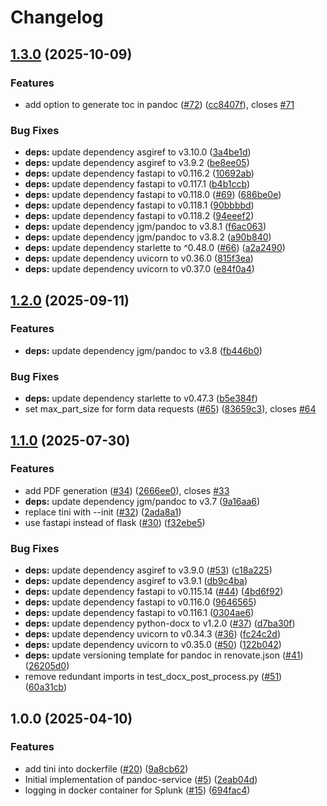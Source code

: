 # Changelog

## [1.3.0](https://github.com/SchweizerischeBundesbahnen/pandoc-service/compare/v1.2.0...v1.3.0) (2025-10-09)


### Features

* add option to generate toc in pandoc ([#72](https://github.com/SchweizerischeBundesbahnen/pandoc-service/issues/72)) ([cc8407f](https://github.com/SchweizerischeBundesbahnen/pandoc-service/commit/cc8407fab9a8ae34617eaaa8d6c78df1037bc84d)), closes [#71](https://github.com/SchweizerischeBundesbahnen/pandoc-service/issues/71)


### Bug Fixes

* **deps:** update dependency asgiref to v3.10.0 ([3a4be1d](https://github.com/SchweizerischeBundesbahnen/pandoc-service/commit/3a4be1d64e0de85634eac275cb216177288fcbf9))
* **deps:** update dependency asgiref to v3.9.2 ([be8ee05](https://github.com/SchweizerischeBundesbahnen/pandoc-service/commit/be8ee056d45a9de0e55816af673eb9f949aaa89b))
* **deps:** update dependency fastapi to v0.116.2 ([10692ab](https://github.com/SchweizerischeBundesbahnen/pandoc-service/commit/10692ab817a7fc0cb168edc3db9192bd1a66651a))
* **deps:** update dependency fastapi to v0.117.1 ([b4b1ccb](https://github.com/SchweizerischeBundesbahnen/pandoc-service/commit/b4b1ccb99d81b5dca7d96628d8bbd3f314296fda))
* **deps:** update dependency fastapi to v0.118.0 ([#69](https://github.com/SchweizerischeBundesbahnen/pandoc-service/issues/69)) ([686be0e](https://github.com/SchweizerischeBundesbahnen/pandoc-service/commit/686be0ef2ffa7242be423fb94d6a85f1b0d9e635))
* **deps:** update dependency fastapi to v0.118.1 ([90bbbbd](https://github.com/SchweizerischeBundesbahnen/pandoc-service/commit/90bbbbd6bad2d45cc2e9f540b8f49e65085eeac7))
* **deps:** update dependency fastapi to v0.118.2 ([94eeef2](https://github.com/SchweizerischeBundesbahnen/pandoc-service/commit/94eeef2a5a604bce3023808a0452465952495e70))
* **deps:** update dependency jgm/pandoc to v3.8.1 ([f6ac063](https://github.com/SchweizerischeBundesbahnen/pandoc-service/commit/f6ac063605cb339d6d805ab897e3675f38ed9c56))
* **deps:** update dependency jgm/pandoc to v3.8.2 ([a90b840](https://github.com/SchweizerischeBundesbahnen/pandoc-service/commit/a90b840173758a874c874e2366048f3364293660))
* **deps:** update dependency starlette to ^0.48.0 ([#66](https://github.com/SchweizerischeBundesbahnen/pandoc-service/issues/66)) ([a2a2490](https://github.com/SchweizerischeBundesbahnen/pandoc-service/commit/a2a249014fee33c5ac2f2bd8576c839a7251f9c2))
* **deps:** update dependency uvicorn to v0.36.0 ([815f3ea](https://github.com/SchweizerischeBundesbahnen/pandoc-service/commit/815f3eadac3cb4deeebee2c59185030cba5d5346))
* **deps:** update dependency uvicorn to v0.37.0 ([e84f0a4](https://github.com/SchweizerischeBundesbahnen/pandoc-service/commit/e84f0a40701bc349fd4a044aa03dca87b5859e5f))

## [1.2.0](https://github.com/SchweizerischeBundesbahnen/pandoc-service/compare/v1.1.0...v1.2.0) (2025-09-11)


### Features

* **deps:** update dependency jgm/pandoc to v3.8 ([fb446b0](https://github.com/SchweizerischeBundesbahnen/pandoc-service/commit/fb446b0272dd4e70162506f10fa338504782e1af))


### Bug Fixes

* **deps:** update dependency starlette to v0.47.3 ([b5e384f](https://github.com/SchweizerischeBundesbahnen/pandoc-service/commit/b5e384f7649e9549a662d78d26ed34732a4efd82))
* set max_part_size for form data requests ([#65](https://github.com/SchweizerischeBundesbahnen/pandoc-service/issues/65)) ([83659c3](https://github.com/SchweizerischeBundesbahnen/pandoc-service/commit/83659c3363ce8172d3ef4ce30ca47290d8b38fd4)), closes [#64](https://github.com/SchweizerischeBundesbahnen/pandoc-service/issues/64)

## [1.1.0](https://github.com/SchweizerischeBundesbahnen/pandoc-service/compare/v1.0.0...v1.1.0) (2025-07-30)


### Features

* add PDF generation ([#34](https://github.com/SchweizerischeBundesbahnen/pandoc-service/issues/34)) ([2666ee0](https://github.com/SchweizerischeBundesbahnen/pandoc-service/commit/2666ee0d8d5589fd169923fa4d0d1db8bac4d5f4)), closes [#33](https://github.com/SchweizerischeBundesbahnen/pandoc-service/issues/33)
* **deps:** update dependency jgm/pandoc to v3.7 ([9a16aa6](https://github.com/SchweizerischeBundesbahnen/pandoc-service/commit/9a16aa6005b900281620c8c730848254ab955c8d))
* replace tini with --init ([#32](https://github.com/SchweizerischeBundesbahnen/pandoc-service/issues/32)) ([2ada8a1](https://github.com/SchweizerischeBundesbahnen/pandoc-service/commit/2ada8a1ef65f7ee83034ff9217b60ffa3b77cb23))
* use fastapi instead of flask ([#30](https://github.com/SchweizerischeBundesbahnen/pandoc-service/issues/30)) ([f32ebe5](https://github.com/SchweizerischeBundesbahnen/pandoc-service/commit/f32ebe5400d967dc90b9ea328ca5d1681dc88200))


### Bug Fixes

* **deps:** update dependency asgiref to v3.9.0 ([#53](https://github.com/SchweizerischeBundesbahnen/pandoc-service/issues/53)) ([c18a225](https://github.com/SchweizerischeBundesbahnen/pandoc-service/commit/c18a22513fcd6fbace2ec1ebb7a41eb037869add))
* **deps:** update dependency asgiref to v3.9.1 ([db9c4ba](https://github.com/SchweizerischeBundesbahnen/pandoc-service/commit/db9c4ba8c53dcce66a5c11998da9cc2300079c64))
* **deps:** update dependency fastapi to v0.115.14 ([#44](https://github.com/SchweizerischeBundesbahnen/pandoc-service/issues/44)) ([4bd6f92](https://github.com/SchweizerischeBundesbahnen/pandoc-service/commit/4bd6f9205b374c5fb8abfba0104877a6cae7e8ae))
* **deps:** update dependency fastapi to v0.116.0 ([9646565](https://github.com/SchweizerischeBundesbahnen/pandoc-service/commit/96465656eedb1b0a80f4677936df211b459361ab))
* **deps:** update dependency fastapi to v0.116.1 ([0304ae6](https://github.com/SchweizerischeBundesbahnen/pandoc-service/commit/0304ae6a05d7470004a31bf51c158b75b2eea973))
* **deps:** update dependency python-docx to v1.2.0 ([#37](https://github.com/SchweizerischeBundesbahnen/pandoc-service/issues/37)) ([d7ba30f](https://github.com/SchweizerischeBundesbahnen/pandoc-service/commit/d7ba30f2b36a55e0a40c7db26bd9483248aa09fa))
* **deps:** update dependency uvicorn to v0.34.3 ([#36](https://github.com/SchweizerischeBundesbahnen/pandoc-service/issues/36)) ([fc24c2d](https://github.com/SchweizerischeBundesbahnen/pandoc-service/commit/fc24c2d504cee2153446c139dcd4ca71d17e35e1))
* **deps:** update dependency uvicorn to v0.35.0 ([#50](https://github.com/SchweizerischeBundesbahnen/pandoc-service/issues/50)) ([122b042](https://github.com/SchweizerischeBundesbahnen/pandoc-service/commit/122b042cacf621fbdd43cc310b0573db647fd233))
* **deps:** update versioning template for pandoc in renovate.json ([#41](https://github.com/SchweizerischeBundesbahnen/pandoc-service/issues/41)) ([26205d0](https://github.com/SchweizerischeBundesbahnen/pandoc-service/commit/26205d01cfe68cdb7669a325c2ec5eee3e3c8c2c))
* remove redundant imports in test_docx_post_process.py ([#51](https://github.com/SchweizerischeBundesbahnen/pandoc-service/issues/51)) ([60a31cb](https://github.com/SchweizerischeBundesbahnen/pandoc-service/commit/60a31cbb05adf11bbcab398f39882cf14f951725))

## 1.0.0 (2025-04-10)


### Features

* add tini into dockerfile ([#20](https://github.com/SchweizerischeBundesbahnen/pandoc-service/issues/20)) ([9a8cb62](https://github.com/SchweizerischeBundesbahnen/pandoc-service/commit/9a8cb62de7674bbb04ea26662775498721fe50ec))
* Initial implementation of pandoc-service ([#5](https://github.com/SchweizerischeBundesbahnen/pandoc-service/issues/5)) ([2eab04d](https://github.com/SchweizerischeBundesbahnen/pandoc-service/commit/2eab04db8288e8d47f39ebc958f147b708d8f46d))
* logging in docker container for Splunk ([#15](https://github.com/SchweizerischeBundesbahnen/pandoc-service/issues/15)) ([694fac4](https://github.com/SchweizerischeBundesbahnen/pandoc-service/commit/694fac4004deb2526c3498fadce23e2fba43c54a))
